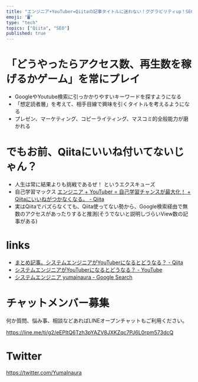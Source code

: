 ```yaml
---
title: "エンジニア+YouTuber=Qiitaの記事タイトルに迷わない！ググラビリティup！SEO対策力が磨かれる！"
emoji: "🖥"
type: "tech"
topics: ["Qiita", "SEO"]
published: true
---
```


# 「どうやったらアクセス数、再生数を稼げるかゲーム」を常にプレイ

- GoogleやYoutube検索に引っかかりやすいキーワードを探すようになる
- 「想定読者層」を考えて、相手目線で興味を引くタイトルを考えるようになる
- プレゼン、マーケティング、コピーライティング、マスコミ的全般能力が磨かれる

# でもお前、Qiitaにいいね付いてないじゃん？

- 人生は常に結果よりも挑戦であるぜ！ というエクスキューズ
- 自己学習マックス [エンジニア + YouTuber = 自己学習チャンスが最大化！ + Qiitaにいいねがつかなくなる。 - Qiita](https://qiita.com/YumaInaura/items/87175a1a95aff4b3b3ba)
- 実はQiitaでバズらなくても、Qiita使ってない勢から、Google検索経由で無数のアクセスがあったりすると推測(そうでないと説明しづらいView数の記事がある)

# links

- [まとめ記事。システムエンジニアがYouTuberになるとどうなる？ - Qiita](https://qiita.com/YumaInaura/items/6ceccac00b0f345e6b42)
- [システムエンジニアがYouTuberになるとどうなる？ - YouTube](https://www.youtube.com/playlist?list=PLxjUtvIGEdvb36LrtfkkLIViMSe8HdeCX)
- [システムエンジニア yumainaura - Google Search](https://www.google.co.jp/search?q=%E3%82%B7%E3%82%B9%E3%83%86%E3%83%A0%E3%82%A8%E3%83%B3%E3%82%B8%E3%83%8B%E3%82%A2yumainaura&oq=%E3%82%B7%E3%82%B9%E3%83%86%E3%83%A0%E3%82%A8%E3%83%B3%E3%82%B8%E3%83%8B%E3%82%A2yumainaura&aqs=chrome..69i57.4084j0j7&sourceid=chrome&ie=UTF-8)








<!-- Update From Qiita API -->

# チャットメンバー募集


何か質問、悩み事、相談などあればLINEオープンチャットもご利用ください。

https://line.me/ti/g2/eEPltQ6Tzh3pYAZV8JXKZqc7PJ6L0rpm573dcQ





# Twitter


https://twitter.com/YumaInaura


<!-- Update From Qiita API -->


